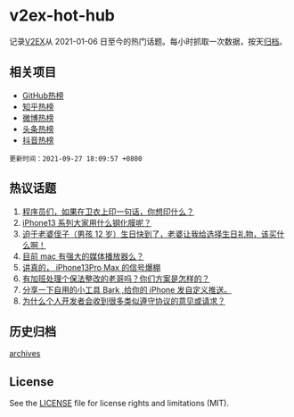 # v2ex-hot-hub

 记录[V2EX](https://www.v2ex.com/)从 2021-01-06 日至今的热门话题。每小时抓取一次数据，按天[归档](archives)。
 
 ## 相关项目

- [GitHub热榜](https://github.com/lonnyzhang423/github-hot-hub)
- [知乎热榜](https://github.com/lonnyzhang423/zhihu-hot-hub)
- [微博热榜](https://github.com/lonnyzhang423/weibo-hot-hub)
- [头条热榜](https://github.com/lonnyzhang423/toutiao-hot-hub)
- [抖音热榜](https://github.com/lonnyzhang423/douyin-hot-hub)


 `更新时间：2021-09-27 18:09:57 +0800`

## 热议话题

1. [程序员们，如果在卫衣上印一句话，你想印什么？](https://www.v2ex.com/t/804598)
1. [iPhone13 系列大家用什么钢化膜呢？](https://www.v2ex.com/t/804503)
1. [迫于老婆侄子（男孩 12 岁）生日快到了，老婆让我给选择生日礼物，该买什么啊！](https://www.v2ex.com/t/804558)
1. [目前 mac 有强大的媒体播放器么？](https://www.v2ex.com/t/804443)
1. [讲真的， iPhone13Pro Max 的信号爆棚](https://www.v2ex.com/t/804456)
1. [有加班处理个保法整改的老哥吗？你们方案是怎样的？](https://www.v2ex.com/t/804438)
1. [分享一下自用的小工具 Bark ,给你的 iPhone 发自定义推送。](https://www.v2ex.com/t/804506)
1. [为什么个人开发者会收到很多类似遵守协议的意见或请求？](https://www.v2ex.com/t/804545)

## 历史归档

[archives](archives)

## License

See the [LICENSE](LICENSE) file for license rights and limitations (MIT).
